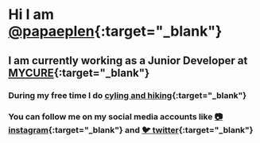 # Hi I am [@papaeplen](https://www.facebook.com/papaeplen){:target="_blank"}

## I am currently working as a Junior Developer at [MYCURE](https://www.mycure.md){:target="_blank"}

### During my free time I do [cyling and hiking](https://www.strava.com/athletes/47579461){:target="_blank"}
### You can follow me on my social media accounts like [:camera: instagram](https://www.instagram.com/papaeplen){:target="_blank"} and [:bird: twitter](https://www.twitter.com/papaeplen){:target="_blank"}

<!---
papaeplen/papaeplen is a ✨ special ✨ repository because its `README.md` (this file) appears on your GitHub profile.
You can click the Preview link to take a look at your changes.
--->
